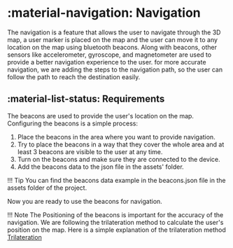 # <span class="emoji"> :material-navigation: </span> Navigation

The navigation is a feature that allows the user to navigate through the 3D map,
a user marker is placed on the map and the user can move it to any location on the map using bluetooth beacons.
Along with beacons, other sensors like accelerometer, gyroscope, and magnetometer are used to provide a better navigation experience to the user.
for more accurate navigation, we are adding the steps to the navigation path, so the user can follow the path to reach the destination easily.

## <span class="emoji"> :material-list-status: </span> Requirements

The beacons are used to provide the user's location on the map. Configuring the beacons is a simple process:

1. Place the beacons in the area where you want to provide navigation.
2. Try to place the beacons in a way that they cover the whole area and at least 3 beacons are visible to the user at any time.
3. Turn on the beacons and make sure they are connected to the device.
4. Add the beacons data to the json file in the assets' folder.

!!! Tip
    You can find the beacons data example in the beacons.json file in the assets folder of the project.


 Now you are ready to use the beacons for navigation.

!!! Note
    The Positioning of the beacons is important for the accuracy of the navigation. We are following the trilateration method to calculate the user's position on the map.
    Here is a simple explanation of the trilateration method [Trilateration](https://en.wikipedia.org/wiki/Trilateration)

